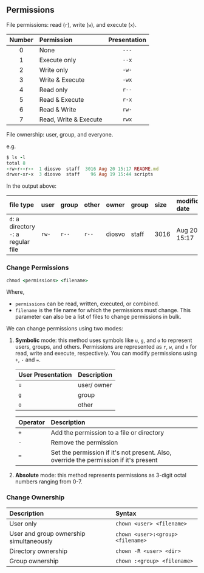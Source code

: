 ## Permissions

File permissions: read (`r`), write (`w`), and execute (`x`).

| Number | Permission            | Presentation |
| :----: | :-------------------- | :----------: |
|   0    | None                  |    `---`     |
|   1    | Execute only          |    `--x`     |
|   2    | Write only            |    `-w-`     |
|   3    | Write & Execute       |    `-wx`     |
|   4    | Read only             |    `r--`     |
|   5    | Read & Execute        |    `r-x`     |
|   6    | Read & Write          |    `rw-`     |
|   7    | Read, Write & Execute |    `rwx`     |

File ownership: user, group, and everyone.

e.g.

```ruby
$ ls -l
total 8
-rw-r--r--  1 diosvo  staff  3016 Aug 20 15:17 README.md
drwxr-xr-x  3 diosvo  staff    96 Aug 19 15:44 scripts
```

In the output above:

| file type                                  | user  | group | other | owner  | group | size | modification date | file/ folder name |
| :----------------------------------------- | :---- | :---- | :---- | :----- | :---- | :--- | :---------------- | ----------------: |
| `d`: a directory <br/> `-`: a regular file | `rw-` | `r--` | `r--` | diosvo | staff | 3016 | Aug 20 15:17      |         README.md |

### Change Permissions

```ruby
chmod <permissions> <filename>
```

Where,

- `permissions` can be read, written, executed, or combined.
- `filename` is the file name for which the permissions must change. This parameter can also be a list of files to change permissions in bulk.

We can change permissions using two modes:

1. **Symbolic** mode: this method uses symbols like `u`, `g`, and `o` to represent users, groups, and others. Permissions are represented as `r`, `w`, and `x` for read, write and execute, respectively. You can modify permissions using `+`, `-` and `=`.

   | User Presentation | Description |
   | :---------------- | :---------- |
   | `u`               | user/ owner |
   | `g`               | group       |
   | `o`               | other       |

   | Operator | Description                                                                           |
   | :------- | :------------------------------------------------------------------------------------ |
   | `+`      | Add the permission to a file or directory                                             |
   | `-`      | Remove the permission                                                                 |
   | `=`      | Set the permission if it's not present. Also, override the permission if it's present |

2. **Absolute** mode: this method represents permissions as 3-digit octal numbers ranging from 0-7.

### Change Ownership

| Description                             | Syntax                            |
| :-------------------------------------- | :-------------------------------- |
| User only                               | `chown <user> <filename>`         |
| User and group ownership simultaneously | `chown <user>:<group> <filename>` |
| Directory ownership                     | `chown -R <user> <dir>`           |
| Group ownership                         | `chown :<group> <filename>`       |
